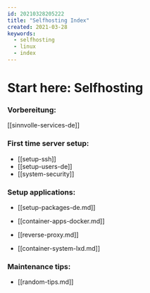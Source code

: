 ```yaml
---
id: 20210328205222
title: "Selfhosting Index"
created: 2021-03-28
keywords:
  - selfhosting
  - linux
  - index
---
```

# Start here: Selfhosting

### Vorbereitung:
[[sinnvolle-services-de]]

### First time server setup:
* [[setup-ssh]]
* [[setup-users-de]]
* [[system-security]]

### Setup applications:
* [[setup-packages-de.md]]
* [[container-apps-docker.md]]
* [[reverse-proxy.md]]

* [[container-system-lxd.md]]

### Maintenance tips:
* [[random-tips.md]]